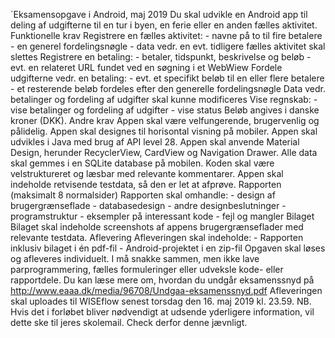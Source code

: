 ´Eksamensopgave i Android, maj 2019
Du skal udvikle en Android app til deling af udgifterne til en tur i byen, en ferie eller en anden fælles aktivitet.
Funktionelle krav
Registrere en fælles aktivitet: - navne på to til fire betalere - en generel fordelingsnøgle - data vedr. en evt. tidligere fælles aktivitet skal slettes
Registrere en betaling: - betaler, tidspunkt, beskrivelse og beløb - evt. en relateret URL fundet ved en søgning i et WebWiew
Fordele udgifterne vedr. en betaling: - evt. et specifikt beløb til en eller flere betalere - et resterende beløb fordeles efter den generelle fordelingsnøgle
Data vedr. betalinger og fordeling af udgifter skal kunne modificeres
Vise regnskab: - vise betalinger og fordeling af udgifter - vise status
Beløb angives i danske kroner (DKK).
Andre krav
Appen skal være velfungerende, brugervenlig og pålidelig.
Appen skal designes til horisontal visning på mobiler.
Appen skal udvikles i Java med brug af API level 28.
Appen skal anvende Material Design, herunder RecyclerView, CardView og Navigation Drawer.
Alle data skal gemmes i en SQLite database på mobilen.
Koden skal være velstruktureret og læsbar med relevante kommentarer.
Appen skal indeholde retvisende testdata, så den er let at afprøve.
Rapporten (maksimalt 8 normalsider)
Rapporten skal omhandle: - design af brugergrænseflade - databasedesign - andre designbeslutninger - programstruktur - eksempler på interessant kode - fejl og mangler
Bilaget
Bilaget skal indeholde screenshots af appens brugergrænseflader med relevante testdata.
Aflevering
Afleveringen skal indeholde: - Rapporten inklusiv bilaget i én pdf-fil - Android-projektet i en zip-fil
Opgaven skal løses og afleveres individuelt. I må snakke sammen, men ikke lave parprogrammering, fælles formuleringer eller udveksle kode- eller rapportdele.
Du kan læse mere om, hvordan du undgår eksamenssnyd på http://www.eaaa.dk/media/96708/Undgaa-eksamenssnyd.pdf
Afleveringen skal uploades til WISEflow senest torsdag den 16. maj 2019 kl. 23.59.
NB. Hvis det i forløbet bliver nødvendigt at udsende yderligere information, vil dette ske til jeres skolemail. Check derfor denne jævnligt.